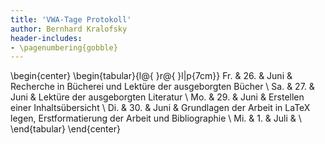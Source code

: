 ```yaml
---
title: 'VWA-Tage Protokoll'
author: Bernhard Kralofsky
header-includes:
- \pagenumbering{gobble}
---
```

\begin{center}
\begin{tabular}{l@{ }r@{ }l|p{7cm}}
Fr. & 26. & Juni & Recherche in Bücherei und Lektüre der ausgeborgten Bücher \\
Sa. & 27. & Juni & Lektüre der ausgeborgten Literatur \\
Mo. & 29. & Juni & Erstellen einer Inhaltsübersicht \\
Di. & 30. & Juni & Grundlagen der Arbeit in LaTeX legen, Erstformatierung der Arbeit und Bibliographie \\
Mi. & 1.  & Juli & \\
\end{tabular}
\end{center}
